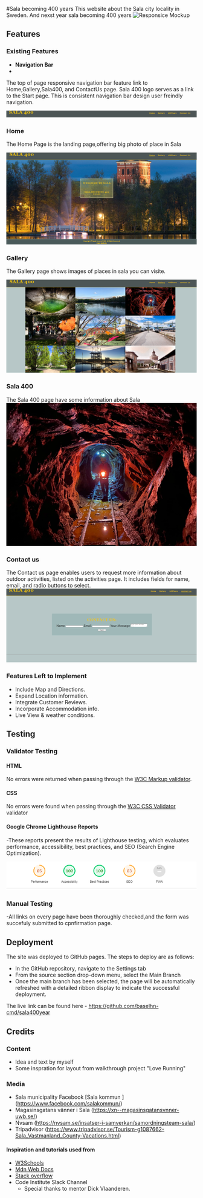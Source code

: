 #Sala becoming 400 years
This website about the Sala city locality in Sweden.
And nexst year sala becoming 400 years
![Responsice Mockup](https://github.com/lucyrush/readme-template/blob/master/media/love_running_mockup.png)

## Features

### Existing Features

- __Navigation Bar__
- 
The top of page responsive navigation bar feature link to Home,Gallery,Sala400, and ContactUs page.
Sala 400 logo serves as a link to the Start page.
This is consistent navigation bar design user freindly navigation.

![Nav Bar](assets/images/Screenshot%20(4).png)

### Home

  The Home Page is the landing page,offering big photo of place in Sala

![Landing Page](assets/images/Screenshot%20(1).png)

### Gallery

The Gallery page shows images of places in sala you can visite.

![Gallery](assets/images/Screenshot%20(5).png)

### Sala 400

The Sala 400 page have some information about Sala
![Sala 400](assets/images/sala2.webp)

### Contact us

The Contact us page enables users to request more information about outdoor activities, listed on the activities page. It includes fields for name, email, and radio buttons to select.
![Contact Us](assets/images/Screenshot%20(6).png)

### Features Left to Implement

- Include Map and Directions.
- Expand Location information.
- Integrate Customer Reviews.
- Incorporate Accommodation info.
- Live View & weather conditions.


## Testing

### Validator Testing

#### HTML

No errors were returned when passing through the [W3C Markup validator](https://validator.w3.org/).

#### CSS

No errors were found when passing through the [W3C CSS Validator](https://jigsaw.w3.org/css-validator/) validator

#### Google Chrome Lighthouse Reports

-These reports present the results of Lighthouse testing, which evaluates performance, accessibility, best practices, and SEO (Search Engine Optimization).

![Google Lighthouse Reports](assets/images/Screenshot%20(3).png)

### Manual Testing
-All links on every page have been thoroughly checked,and the form was succefuly submitted to cpnfirmation page.

## Deployment

The site was deployed to GitHub pages. The steps to deploy are as follows:

- In the GitHub repository, navigate to the Settings tab
- From the source section drop-down menu, select the Main Branch
- Once the main branch has been selected, the page will be automatically refreshed with a detailed ribbon display to indicate the successful deployment.
  
The live link can be found here - <https://github.com/baselhn-cmd/sala400year>

## Credits

### Content
- Idea and text by myself
- Some inspration for layout from walkthrough project "Love Running"

### Media 

- Sala municipality Facebook  [Sala kommun ] (https://www.facebook.com/salakommun/)
- Magasinsgatans vänner i Sala (https://xn--magasinsgatansvnner-uwb.se/)
- Nvsam (<https://nvsam.se/insatser-i-samverkan/samordningsteam-sala/>)
- Tripadvisor (<https://www.tripadvisor.se/Tourism-g1087662-Sala_Vastmanland_County-Vacations.html>)


#### Inspiration and tutorials used from

  - [W3Schools](https://www.w3schools.com/)
  - [Mdn Web Docs](<https://developer.mozilla.org/en-US/>)
  - [Stack overflow](https://stackoverflow.com/)
  - Code Institute Slack Channel
    - Special thanks to  mentor Dick Vlaanderen.
